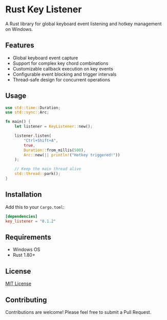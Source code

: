 # Rust Key Listener

A Rust library for global keyboard event listening and hotkey management on Windows.

## Features

- Global keyboard event capture
- Support for complex key chord combinations
- Customizable callback execution on key events
- Configurable event blocking and trigger intervals
- Thread-safe design for concurrent operations

## Usage

```rust
use std::time::Duration;
use std::sync::Arc;

fn main() {
    let listener = KeyListener::new();

    listener.listen(
        "Ctrl+Shift+A",
        true,
        Duration::from_millis(500),
        Arc::new(|| println!("Hotkey triggered!"))
    );

    // Keep the main thread alive
    std::thread::park();
}
```

## Installation

Add this to your `Cargo.toml`:

```toml
[dependencies]
key_listener = "0.1.2"
```

## Requirements

- Windows OS
- Rust 1.80+

## License

[MIT License](LICENSE)

## Contributing

Contributions are welcome! Please feel free to submit a Pull Request.
